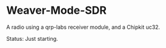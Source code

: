 # Weaver-Mode-SDR

A radio using a qrp-labs receiver module, and a Chipkit uc32.

Status:  Just starting.
